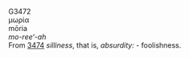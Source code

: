 G3472  
μωρία  
mōria  
*mo-ree‘-ah*  
From [3474](g3474) *silliness*, that is, *absurdity:* - foolishness.  
